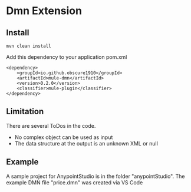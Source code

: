 # Dmn Extension

## Install
    mvn clean install

Add this dependency to your application pom.xml

    <dependency>
        <groupId>io.github.obscure1910</groupId>
        <artifactId>mule-dmn</artifactId>
        <version>0.2.0</version>
        <classifier>mule-plugin</classifier>
    </dependency>

## Limitation

There are several ToDos in the code.

- No complex object can be used as input
- The data structure at the output is an unknown XML or null

## Example

A sample project for AnypointStudio is in the folder "anypointStudio". The example DMN file "price.dmn" was created via VS Code

